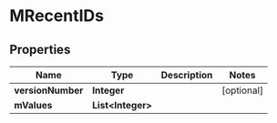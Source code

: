 # MRecentIDs

## Properties
Name | Type | Description | Notes
------------ | ------------- | ------------- | -------------
**versionNumber** | **Integer** |  |  [optional]
**mValues** | **List&lt;Integer&gt;** |  | 
